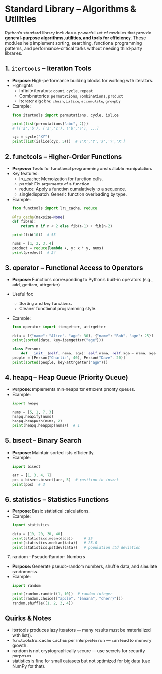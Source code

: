# Standard Library – Algorithms & Utilities

Python’s standard library includes a powerful set of modules that provide **general-purpose algorithms, utilities, and tools for efficiency**. These modules help implement sorting, searching, functional programming patterns, and performance-critical tasks without needing third-party libraries.


## 1. `itertools` – Iteration Tools
- **Purpose**: High-performance building blocks for working with iterators.
- Highlights:
  - Infinite iterators: `count`, `cycle`, `repeat`
  - Combinatorics: `permutations`, `combinations`, `product`
  - Iterator algebra: `chain`, `islice`, `accumulate`, `groupby`
- Example:
  ```python
  from itertools import permutations, cycle, islice

  print(list(permutations("abc", 2)))  
  # [('a','b'), ('a','c'), ('b','a'), ...]

  cyc = cycle("XY")
  print(list(islice(cyc, 5)))  # ['X','Y','X','Y','X']
  ```

## 2. functools – Higher-Order Functions
- **Purpose:** Tools for functional programming and callable manipulation. 
- Key features:
  - lru_cache: Memoization for function calls.
  - partial: Fix arguments of a function.
  - reduce: Apply a function cumulatively to a sequence.
  - singledispatch: Generic function overloading by type.
- Example:
  ```python
  from functools import lru_cache, reduce

  @lru_cache(maxsize=None)
  def fib(n):
      return n if n < 2 else fib(n-1) + fib(n-2)

  print(fib(10))  # 55

  nums = [1, 2, 3, 4]
  product = reduce(lambda x, y: x * y, nums)
  print(product)  # 24
  ```

## 3. operator – Functional Access to Operators
- **Purpose:** Functions corresponding to Python’s built-in operators (e.g., add, getitem, attrgetter).
- Useful for:
  - Sorting and key functions.
  - Cleaner functional programming style.

- Example:
  ```python
  from operator import itemgetter, attrgetter

  data = [{"name": "Alice", "age": 30}, {"name": "Bob", "age": 25}]
  print(sorted(data, key=itemgetter("age")))

  class Person:
      def __init__(self, name, age): self.name, self.age = name, age
  people = [Person("Charlie", 40), Person("Dave", 20)]
  print(sorted(people, key=attrgetter("age")))
  ```

## 4. heapq – Heap Queue (Priority Queue)
- **Purpose:** Implements min-heaps for efficient priority queues.
- Example:
  ```python
  import heapq

  nums = [5, 1, 7, 3]
  heapq.heapify(nums)
  heapq.heappush(nums, 2)
  print(heapq.heappop(nums))  # 1
  ```

## 5. bisect – Binary Search
- **Purpose:** Maintain sorted lists efficiently.
- Example:
  ```python
  import bisect

  arr = [1, 3, 4, 7]
  pos = bisect.bisect(arr, 5)  # position to insert
  print(pos)  # 3
  ```

## 6. statistics – Statistics Functions
- **Purpose:** Basic statistical calculations.
- Example:
  ```python
  import statistics

  data = [10, 20, 30, 40]
  print(statistics.mean(data))     # 25
  print(statistics.median(data))   # 25.0
  print(statistics.pstdev(data))   # population std deviation
  ```

7. random – Pseudo-Random Numbers
- **Purpose:** Generate pseudo-random numbers, shuffle data, and simulate randomness.
- Example:
  ```python
  import random

  print(random.randint(1, 10))  # random integer
  print(random.choice(["apple", "banana", "cherry"]))
  random.shuffle([1, 2, 3, 4])
  ```

## Quirks & Notes
- itertools produces lazy iterators — many results must be materialized with list().
- functools.lru_cache caches per interpreter run — can lead to memory growth.
- random is not cryptographically secure — use secrets for security purposes.
- statistics is fine for small datasets but not optimized for big data (use NumPy for that).